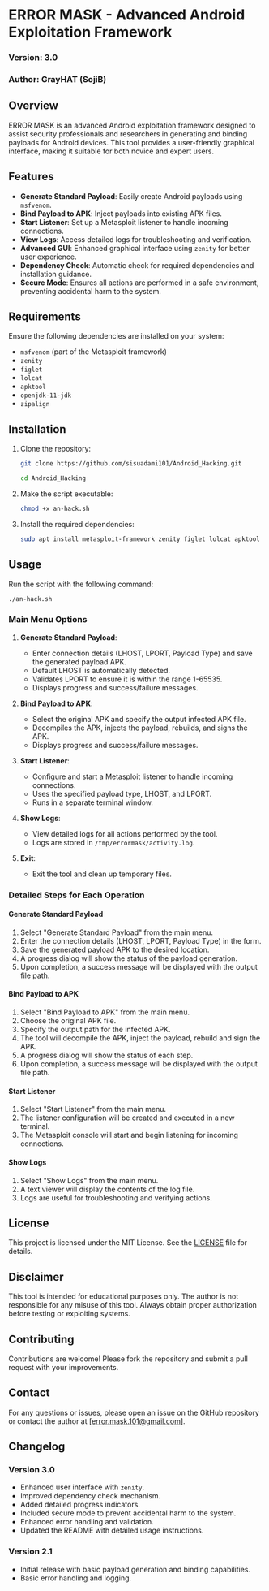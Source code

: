 
# ERROR MASK - Advanced Android Exploitation Framework

### Version: 3.0

### Author: GrayHAT (SojiB)

## Overview

ERROR MASK is an advanced Android exploitation framework designed to assist security professionals and researchers in generating and binding payloads for Android devices. This tool provides a user-friendly graphical interface, making it suitable for both novice and expert users.

## Features

- **Generate Standard Payload**: Easily create Android payloads using `msfvenom`.
- **Bind Payload to APK**: Inject payloads into existing APK files.
- **Start Listener**: Set up a Metasploit listener to handle incoming connections.
- **View Logs**: Access detailed logs for troubleshooting and verification.
- **Advanced GUI**: Enhanced graphical interface using `zenity` for better user experience.
- **Dependency Check**: Automatic check for required dependencies and installation guidance.
- **Secure Mode**: Ensures all actions are performed in a safe environment, preventing accidental harm to the system.

## Requirements

Ensure the following dependencies are installed on your system:

- `msfvenom` (part of the Metasploit framework)
- `zenity`
- `figlet`
- `lolcat`
- `apktool`
- `openjdk-11-jdk`
- `zipalign`

## Installation

1. Clone the repository:
    ```bash
   git clone https://github.com/sisuadami101/Android_Hacking.git
    
    cd Android_Hacking
    ```

2. Make the script executable:
    ```bash
    chmod +x an-hack.sh
    ```

3. Install the required dependencies:
    ```bash
    sudo apt install metasploit-framework zenity figlet lolcat apktool openjdk-11-jdk zipalign
    ```

## Usage

Run the script with the following command:
```bash
./an-hack.sh
```

### Main Menu Options

1. **Generate Standard Payload**: 
    - Enter connection details (LHOST, LPORT, Payload Type) and save the generated payload APK.
    - Default LHOST is automatically detected.
    - Validates LPORT to ensure it is within the range 1-65535.
    - Displays progress and success/failure messages.

2. **Bind Payload to APK**: 
    - Select the original APK and specify the output infected APK file.
    - Decompiles the APK, injects the payload, rebuilds, and signs the APK.
    - Displays progress and success/failure messages.

3. **Start Listener**: 
    - Configure and start a Metasploit listener to handle incoming connections.
    - Uses the specified payload type, LHOST, and LPORT.
    - Runs in a separate terminal window.

4. **Show Logs**: 
    - View detailed logs for all actions performed by the tool.
    - Logs are stored in `/tmp/errormask/activity.log`.

5. **Exit**: 
    - Exit the tool and clean up temporary files.

### Detailed Steps for Each Operation

#### Generate Standard Payload
1. Select "Generate Standard Payload" from the main menu.
2. Enter the connection details (LHOST, LPORT, Payload Type) in the form.
3. Save the generated payload APK to the desired location.
4. A progress dialog will show the status of the payload generation.
5. Upon completion, a success message will be displayed with the output file path.

#### Bind Payload to APK
1. Select "Bind Payload to APK" from the main menu.
2. Choose the original APK file.
3. Specify the output path for the infected APK.
4. The tool will decompile the APK, inject the payload, rebuild and sign the APK.
5. A progress dialog will show the status of each step.
6. Upon completion, a success message will be displayed with the output file path.

#### Start Listener
1. Select "Start Listener" from the main menu.
2. The listener configuration will be created and executed in a new terminal.
3. The Metasploit console will start and begin listening for incoming connections.

#### Show Logs
1. Select "Show Logs" from the main menu.
2. A text viewer will display the contents of the log file.
3. Logs are useful for troubleshooting and verifying actions.

## License

This project is licensed under the MIT License. See the [LICENSE](LICENSE) file for details.

## Disclaimer

This tool is intended for educational purposes only. The author is not responsible for any misuse of this tool. Always obtain proper authorization before testing or exploiting systems.

## Contributing

Contributions are welcome! Please fork the repository and submit a pull request with your improvements.

## Contact

For any questions or issues, please open an issue on the GitHub repository or contact the author at [error.mask.101@gmail.com].

## Changelog

### Version 3.0
- Enhanced user interface with `zenity`.
- Improved dependency check mechanism.
- Added detailed progress indicators.
- Included secure mode to prevent accidental harm to the system.
- Enhanced error handling and validation.
- Updated the README with detailed usage instructions.

### Version 2.1
- Initial release with basic payload generation and binding capabilities.
- Basic error handling and logging.
